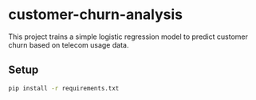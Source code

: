 # customer-churn-analysis
This project trains a simple logistic regression model to predict customer churn based on telecom usage data.

## Setup

```bash
pip install -r requirements.txt
